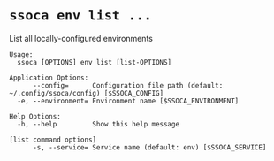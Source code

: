 # `ssoca env list ...`

List all locally-configured environments

    Usage:
      ssoca [OPTIONS] env list [list-OPTIONS]
    
    Application Options:
          --config=      Configuration file path (default: ~/.config/ssoca/config) [$SSOCA_CONFIG]
      -e, --environment= Environment name [$SSOCA_ENVIRONMENT]
    
    Help Options:
      -h, --help         Show this help message
    
    [list command options]
          -s, --service= Service name (default: env) [$SSOCA_SERVICE]
    
